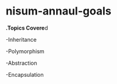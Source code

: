 # nisum-annaul-goals

**.Topics Covere**d

-Inheritance

-Polymorphism

-Abstraction

-Encapsulation